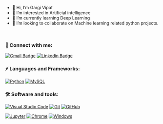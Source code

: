 - 👋 Hi, I’m Gargi Vipat
- 👀 I’m interested in Artificial intelligence
- 🌱 I’m currently learning Deep Learning
- 💞️ I’m looking to collaborate on Machine learning related python projects.

<br/>

### 🔗 Connect with me:
<!-- style=flat-square& -->
[![Gmail Badge](https://img.shields.io/badge/-Gargi-D14836?logo=Gmail&logoColor=white&link=mailto:theanamikajain@gmail.com)](mailto:gargivipat@gmail.com)
[![Linkedin Badge](https://img.shields.io/badge/-Gargi%20Vipat-blue?logo=Linkedin&logoColor=white&link=)](https://www.linkedin.com/in/gargi-vipat/)


### ⚡ Languages and Frameworks:
[![Python](https://img.shields.io/badge/-Python-yellow?logo=Python)](#)
[![MySQL](https://img.shields.io/badge/SQL-%2300599C.svg?logo=mysql%2B%2B&logoColor=white)](#)

### 🛠 Software and tools:

  <a href="#"><img alt="Visual Studio Code" src="https://img.shields.io/badge/Visual%20Studio%20Code-0078d7.svg?logo=visual-studio-code&logoColor=white"></a>
   <a href="#"><img alt="Git" src="https://img.shields.io/badge/Git-F05033.svg?logo=git&logoColor=white"></a>
  <a href="#"><img alt="GitHub" src="https://img.shields.io/badge/GitHub-181717.svg?logo=github&logoColor=white"></a>
 
  <a href="#"><img alt="Jupyter" src="https://img.shields.io/badge/Jupyter-F37626.svg?logo=Jupyter&logoColor=white"></a>
  <a href="#"><img alt="Chrome" src="https://img.shields.io/badge/-Chrome-4a8af4?logo=google%20chrome&logoColor=white"></a>
  <a href="#"><img alt="Windows" src="https://img.shields.io/badge/Windows-0078D6?logo=windows&logoColor=white"></a>


<br/>
<!--
<h3  align="left"><img src="https://visitor-badge.laobi.icu/badge?page_id=gargi-09"></h3>

 ![](https://komarev.com/ghpvc/?username=gargi-09)
--->
<!---
gargi-09/gargi-09 is a ✨ special ✨ repository because its `README.md` (this file) appears on your GitHub profile.
You can click the Preview link to take a look at your changes.
--->
